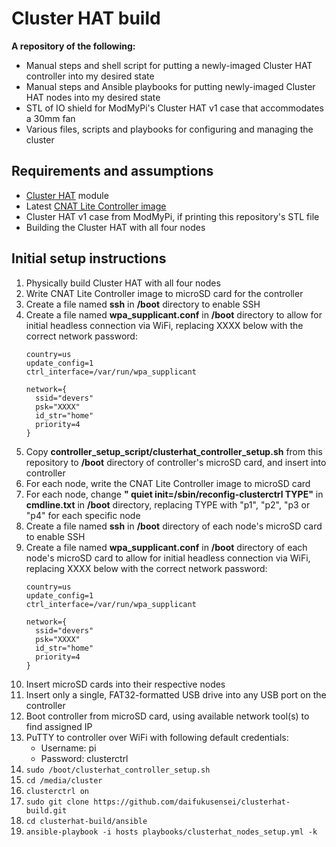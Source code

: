 # Cluster HAT build
**A repository of the following:**
- Manual steps and shell script for putting a newly-imaged Cluster HAT controller into my desired state
- Manual steps and Ansible playbooks for putting newly-imaged Cluster HAT nodes into my desired state
- STL of IO shield for ModMyPi's Cluster HAT v1 case that accommodates a 30mm fan
- Various files, scripts and playbooks for configuring and managing the cluster


## Requirements and assumptions
- [Cluster HAT](https://clusterhat.com) module
- Latest [CNAT Lite Controller image](https://clusterctrl.com/setup-software)
- Cluster HAT v1 case from ModMyPi, if printing this repository's STL file
- Building the Cluster HAT with all four nodes


## Initial setup instructions
1. Physically build Cluster HAT with all four nodes
2. Write CNAT Lite Controller image to microSD card for the controller
3. Create a file named **ssh** in **/boot** directory to enable SSH
4. Create a file named **wpa_supplicant.conf** in **/boot** directory to allow for initial headless connection via WiFi, replacing XXXX below with the correct network password:
      ```
      country=us
      update_config=1
      ctrl_interface=/var/run/wpa_supplicant

      network={
        ssid="devers"
        psk="XXXX"
        id_str="home"
        priority=4
      }
      ```
5. Copy **controller_setup_script/clusterhat_controller_setup.sh** from this repository to **/boot** directory of controller's microSD card, and insert into controller
6. For each node, write the CNAT Lite Controller image to microSD card
7. For each node, change **" quiet init=/sbin/reconfig-clusterctrl TYPE"** in **cmdline.txt** in **/boot** directory, replacing TYPE with "p1", "p2", "p3 or "p4" for each specific node
8. Create a file named **ssh** in **/boot** directory of each node's microSD card to enable SSH
9. Create a file named **wpa_supplicant.conf** in **/boot** directory of each node's microSD card to allow for initial headless connection via WiFi, replacing XXXX below with the correct network password:
      ```
      country=us
      update_config=1
      ctrl_interface=/var/run/wpa_supplicant

      network={
        ssid="devers"
        psk="XXXX"
        id_str="home"
        priority=4
      }
      ```
10. Insert microSD cards into their respective nodes
11. Insert only a single, FAT32-formatted USB drive into any USB port on the controller
12. Boot controller from microSD card, using available network tool(s) to find assigned IP
13. PuTTY to controller over WiFi with following default credentials:
     - Username: pi
     - Password: clusterctrl
14. `sudo /boot/clusterhat_controller_setup.sh`
15. `cd /media/cluster`
16. `clusterctrl on`
17. `sudo git clone https://github.com/daifukusensei/clusterhat-build.git`
18. `cd clusterhat-build/ansible`
19. `ansible-playbook -i hosts playbooks/clusterhat_nodes_setup.yml -k`
